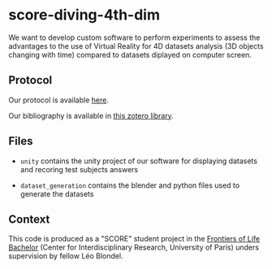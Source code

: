 # score-diving-4th-dim

We want to develop custom software to perform experiments to assess the advantages to the use of Virtual Reality for 4D datasets analysis (3D objects changing with time) compared to datasets diplayed on computer screen.

## Protocol

Our protocol is available [here](https://docs.google.com/document/d/1nIPCcI1o5f8sB7eeenndRpnXQNSKvKGWUfrj1_Wj8oY/edit?usp=sharing).

Our bibliography is available in [this zotero library](https://www.zotero.org/groups/4625494/score-4d-microscopy/library).

## Files

- `unity` contains the unity project of our software for displaying datasets and recoring test subjects answers

- `dataset_generation` contains the blender and python files used to generate the datasets

## Context

This code is produced as a "SCORE" student project in the [Frontiers of Life Bachelor](https://licence.learningplanetinstitute.org/fr) (Center for Interdisciplinary Research, University of Paris) unders supervision by fellow Léo Blondel.